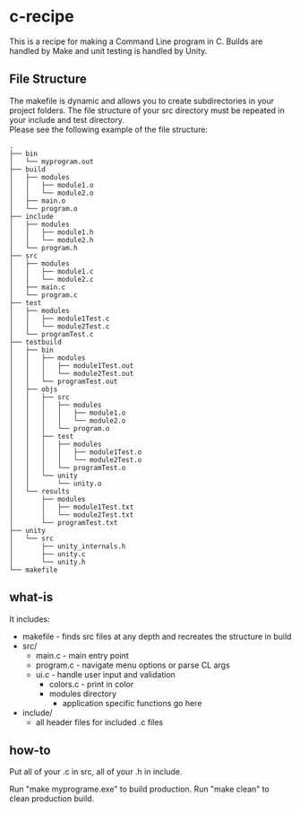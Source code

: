 # c-recipe
This is a recipe for making a Command Line program in C.  Builds are handled by Make and unit testing is handled by Unity.

## File Structure
The makefile is dynamic and allows you to create subdirectories in your project folders.  The file structure of your src directory must be repeated in your include and test directory.  
Please see the following example of the file structure:  
```
.
├── bin
│   └── myprogram.out
├── build
│   ├── modules
│   │   ├── module1.o
│   │   └── module2.o
│   ├── main.o
│   └── program.o
├── include
│   ├── modules
│   │   ├── module1.h
│   │   └── module2.h 
│   └── program.h
├── src
│   ├── modules
│   │   ├── module1.c
│   │   └── module2.c
│   ├── main.c
│   └── program.c
├── test
│   ├── modules
│   │   ├── module1Test.c
│   │   └── module2Test.c
│   └── programTest.c
├── testbuild
│   ├── bin
│   │   ├── modules
│   │   │   ├── module1Test.out
│   │   │   └── module2Test.out
│   │   └── programTest.out
│   ├── objs
│   │   ├── src
│   │   │   ├── modules
│   │   │   │   ├── module1.o
│   │   │   │   └── module2.o
│   │   │   └── program.o
│   │   ├── test
│   │   │   ├── modules
│   │   │   │   ├── module1Test.o
│   │   │   │   └── module2Test.o
│   │   │   └── programTest.o
│   │   └── unity
│   │       └── unity.o
│   └── results
│       ├── modules
│       │   ├── module1Test.txt
│       │   └── module2Test.txt
│       └── programTest.txt
├── unity
│   └── src
│       ├── unity_internals.h
│       ├── unity.c
│       └── unity.h
└── makefile
```

## what-is
It includes:
* makefile - finds src files at any depth and recreates the structure in build
* src/
   * main.c - main entry point
   * program.c - navigate menu options or parse CL args
   * ui.c - handle user input and validation
        * colors.c - print in color
        * modules directory
            * application specific functions go here
* include/
  * all header files for included .c files


## how-to
Put all of your .c in src, all of your .h in include.



Run "make myprograme.exe" to build production.
Run "make clean" to clean production build.
